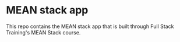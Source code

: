 # MEAN stack app

This repo contains the MEAN stack app that is built through Full Stack Training's MEAN Stack course.